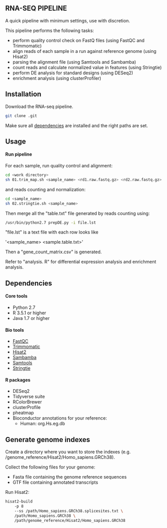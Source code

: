 ## RNA-SEQ PIPELINE

A quick pipeline with minimum settings, use with discretion.

This pipeline performs the following tasks:
- perform quality control check on FastQ files (using FastQC and Trimmomatic)
- align reads of each sample in a run against reference genome (using Hisat2)
- parsing the alignment file (using Samtools and Sambamba)
- count reads and calculate normalized value in features (using Stringtie)
- perform DE analysis for standard designs (using DESeq2)
- enrichment analysis (using clusterProfiler)


## Installation
Download the RNA-seq pipeline.

```bash
git clone .git
```

Make sure all [dependencies](#dependencies) are installed and the right paths are set.

## Usage
#### Run pipeline

For each sample, run quality control and alignment:

```bash
cd <work directory>
sh 01.trim_map.sh <sample_name> <rd1.raw.fastq.gz> <rd2.raw.fastq.gz>
```
and reads counting and normalization:
```bash
cd <sample_name>
sh 02.stringtie.sh <sample_name>
```

Then merge all the "table.txt" file generated by reads counting using:

```bash
/usr/bin/python2.7 prepDE.py -i file.lst
```

"file.lst" is a text file with each row looks like

'<sample_name>  <sample.table.txt>'

Then a "gene_count_matrix.csv" is generated.

Refer to "analysis. R" for differential expression analysis and enrichment analysis. 

## Dependencies

#### Core tools
- Python 2.7
- R 3.5.1 or higher
- Java 1.7 or higher

#### Bio tools
- [FastQC](http://www.bioinformatics.babraham.ac.uk/projects/fastqc/)
- [Trimmomatic](http://www.usadellab.org/cms/?page=trimmomatic)
- [Hisat2](http://daehwankimlab.github.io/hisat2/)
- [Sambamba](http://lomereiter.github.io/sambamba/)
- [Samtools](https://github.com/CuppenResearch/bamMetrics)
- [Stringtie](https://ccb.jhu.edu/software/stringtie/)

#### R packages
- DESeq2
- Tidyverse suite
- RColorBrewer
- clusterProfile
- pheatmap
- Bioconductor annotations for your reference:
  - Human: org.Hs.eg.db

## Generate genome indexes
Create a directory where you want to store the indexes (e.g. /genome_reference/Hisat2/Homo_sapiens.GRCh38).

Collect the following files for your genome:
- Fasta file containing the genome reference sequences
- GTF file containing annotated transcripts

Run Hisat2:
```bash
hisat2-build
	-p 8
	--ss /path/Homo_sapiens.GRCh38.splicesites.txt \
	/path/Homo_sapiens.GRCh38 \
	/path/genome_reference/Hisat2/Homo_sapiens.GRCh38
```
